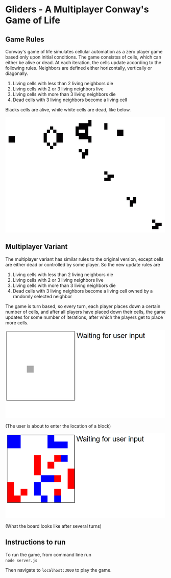 # Gliders - A Multiplayer Conway's Game of Life

## Game Rules

Conway's game of life simulates cellular automation as a zero player game based only upon initial conditions. The game consistss of cells, which can either be alive or dead. At each iteration, the cells update according to the following rules. Neighbors are defined either horizontally, vertically or diagonally. 

1. Living cells with less than 2 living neighbors die
2. Living cells with 2 or 3 living neighbors live
3. Living cells with more than 3 living neighbors die
4. Dead cells with 3 living neighbors become a living cell

Blacks cells are alive, while white cells are dead, like below.

![alt text][blackwhite]

[blackwhite]: images/singlePlayer.gif "Screenshot of Conway's game of life"


## Multiplayer Variant

The multiplayer variant has similar rules to the original version, except cells are either dead or controlled by some player. So the new update rules are 

1. Living cells with less than 2 living neighbors die
2. Living cells with 2 or 3 living neighbors live
3. Living cells with more than 3 living neighbors die
4. Dead cells with 3 living neighbors become a living cell owned by a randomly selected neighbor

The game is turn based, so every turn, each player places down a certain number of cells, and after all players have placed down their cells, the game updates for some number of iterations, after which the players get to place more cells. 

![alt text][inputwaiting]

[inputwaiting]: images/inputWaiting.png "Player about to enter location of a block"

(The user is about to enter the location of a block) 

![alt text][colorboard]

[colorboard]: images/colorfulBoard.png "The board after several turns" 

(What the board looks like after several turns) 

## Instructions to run 

To run the game, from command line run 	
` node server.js `

Then navigate to `localhost:3000` to play the game. 
